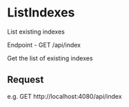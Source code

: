 # ListIndexes
List existing indexes

Endpoint - GET /api/index

Get the list of existing indexes

## Request

e.g. 
GET http://localhost:4080/api/index

